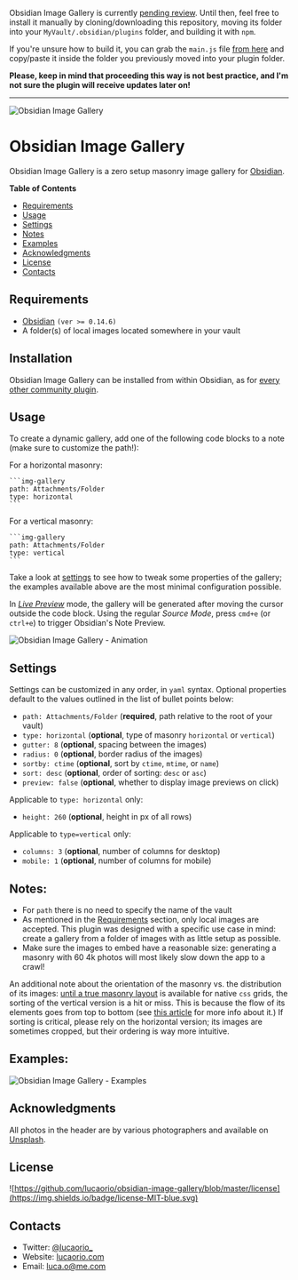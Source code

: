 Obsidian Image Gallery is currently [pending review](https://github.com/obsidianmd/obsidian-releases/pull/961).
Until then, feel free to install it manually by cloning/downloading this repository, moving its folder into your `MyVault/.obsidian/plugins` folder, and building it with `npm`.

If you're unsure how to build it, you can grab the `main.js` file [from here](https://github.com/lucaorio/obsidian-image-gallery/releases/tag/1.0.0) and copy/paste it inside the folder you previously moved into your plugin folder.

**Please, keep in mind that proceeding this way is not best practice, and I'm not sure the plugin will receive updates later on!**

---

![Obsidian Image Gallery](assets/obsidian-image-gallery-header.jpg)

# Obsidian Image Gallery
Obsidian Image Gallery is a zero setup masonry image gallery for [Obsidian](https://obsidian.md/).

**Table of Contents**
- [Requirements](#requirements)
- [Usage](#usage)
- [Settings](#settings)
- [Notes](#notes)
- [Examples](#examples)
- [Acknowledgments](#acknowledgments)
- [License](#license)
- [Contacts](#contacts)

## Requirements

- [Obsidian](https://obsidian.md/) `(ver >= 0.14.6)`
- A folder(s) of local images located somewhere in your vault

## Installation

Obsidian Image Gallery can be installed from within Obsidian, as for [every other community plugin](https://help.obsidian.md/Advanced+topics/Community+plugins#Discover+and+install+community+plugins).

## Usage

To create a dynamic gallery, add one of the following code blocks to a note (make sure to customize the path!):

For a horizontal masonry:
````
```img-gallery
path: Attachments/Folder
type: horizontal
```
````

For a vertical masonry:
````
```img-gallery
path: Attachments/Folder
type: vertical
```
````

Take a look at [settings](#settings) to see how to tweak some properties of the gallery; the examples available above are the most minimal configuration possible.

In *[Live Preview](https://help.obsidian.md/Live+preview+update)* mode, the gallery will be generated after moving the cursor outside the code block. Using the regular *Source Mode*, press `cmd+e` (or `ctrl+e`) to trigger Obsidian's Note Preview.

![Obsidian Image Gallery - Animation](assets/obsidian-image-gallery.gif)

## Settings

Settings can be customized in any order, in `yaml` syntax. Optional properties default to the values outlined in the list of bullet points below:

- `path: Attachments/Folder` (**required**, path relative to the root of your vault)
- `type: horizontal` (**optional**, type of masonry `horizontal` or `vertical`)
- `gutter: 8` (**optional**, spacing between the images)
- `radius: 0` (**optional**, border radius of the images)
- `sortby: ctime` (**optional**, sort by `ctime`, `mtime`, or `name`)
- `sort: desc` (**optional**, order of sorting: `desc` or `asc`)
- `preview: false` (**optional**, whether to display image previews on click)

Applicable to `type: horizontal` only:

- `height: 260` (**optional**, height in px of all rows)

Applicable to `type=vertical` only:

- `columns: 3` (**optional**, number of columns for desktop)
- `mobile: 1` (**optional**, number of columns for mobile)

## Notes:
- For `path` there is no need to specify the name of the vault
- As mentioned in the [Requirements](#requirements) section, only local images are accepted. This plugin was designed with a specific use case in mind: create a gallery from a folder of images with as little setup as possible.
- Make sure the images to embed have a reasonable size: generating a masonry with 60 4k photos will most likely slow down the app to a crawl!

An additional note about the orientation of the masonry vs. the distribution of its images: [until a true masonry layout](https://drafts.csswg.org/css-grid-3/) is available for native `css` grids, the sorting of the vertical version is a hit or miss. This is because the flow of its elements goes from top to bottom (see [this article](https://css-tricks.com/piecing-together-approaches-for-a-css-masonry-layout) for more info about it.) If sorting is critical, please rely on the horizontal version; its images are sometimes cropped, but their ordering is way more intuitive.

## Examples:
![Obsidian Image Gallery - Examples](assets/obsidian-image-gallery-examples.jpg)

## Acknowledgments
All photos in the header are by various photographers and available on [Unsplash](https://unsplash.com/s/photos/architecture).

## License
![https://github.com/lucaorio/obsidian-image-gallery/blob/master/license](https://img.shields.io/badge/license-MIT-blue.svg)

## Contacts
- Twitter: [@lucaorio_](http://twitter.com/@lucaorio_)
- Website: [lucaorio.com](http://lucaorio.com)
- Email: [luca.o@me.com](mailto:luca.o@me.com)
